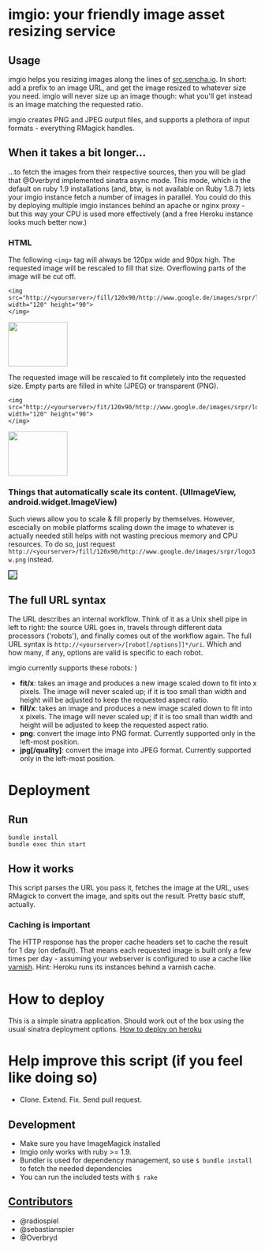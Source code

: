 # imgio: your friendly image asset resizing service

## Usage

imgio helps you resizing images along the lines of [src.sencha.io](http://www.sencha.com/learn/how-to-use-src-sencha-io/). In short: add a prefix to an image URL, and get the image resized to whatever size you need. imgio will never size up an image though: what you'll get instead is 
an image matching the requested ratio.

imgio creates PNG and JPEG output files, and supports a plethora of input formats - everything RMagick handles.

## When it takes a bit longer...

...to fetch the images from their respective sources, then you will be glad that @Overbyrd implemented sinatra async mode. This mode,
which is the default on ruby 1.9 installations (and, btw, is not available on Ruby 1.8.7) lets your imgio instance fetch a number
of images in parallel. You could do this by deploying multiple imgio instances behind an apache or nginx proxy - but this way your
CPU is used more effectively (and a free Heroku instance looks much better now.)

### HTML

The following `<img>` tag will always be 120px wide and 90px high. The requested image will be rescaled to fill that size. Overflowing parts of the image will be cut off.

    <img src="http://<yourserver>/fill/120x90/http://www.google.de/images/srpr/logo3w.png" width="120" height="90">
    </img>

<img src="http://imgio.heroku.com/fill/120x90/http://www.google.de/images/srpr/logo3w.png" width="120" height="90">
</img>

The requested image will be rescaled to fit completely into the requested size. Empty parts are filled
in white (JPEG) or transparent (PNG).

    <img src="http://<yourserver>/fit/120x90/http://www.google.de/images/srpr/logo3w.png" width="120" height="90">
    </img>

<img src="http://imgio.heroku.com/fit/120x90/http://www.google.de/images/srpr/logo3w.png" width="120" height="90">
</img>

### Things that automatically scale its content. (UIImageView, android.widget.ImageView)

Such views allow you to scale & fill properly by themselves. However, escecially on mobile 
platforms scaling down the image to whatever is actually needed still helps with not 
wasting precious memory and CPU resources. To do so, just request `http://<yourserver>/fill/120x90/http://www.google.de/images/srpr/logo3w.png` instead.
  
<img src="http://imgio.heroku.com/fill/120x90/http://www.google.de/images/srpr/logo3w.png" style="border: 1px solid black">
</img>

## The full URL syntax

The URL describes an internal workflow. Think of it as a Unix shell pipe in left to right: the source URL goes in,
travels through different data processors ('robots'), and finally comes out of the workflow again. The full URL syntax 
is `http://<yourserver>/[robot[/options]]*/uri`. Which and how many, if any, options are valid is specific to each robot.

imgio currently supports these robots: )

- **fit/<width>x<height>**: takes an image and produces a new image scaled down to fit into 
  <width> x <height> pixels. The image will never scaled up; if it is too small than 
  width and height will be adjusted to keep the requested aspect ratio.
- **fill/<width>x<height>**: takes an image and produces a new image scaled down to fit into 
  <width> x <height> pixels. The image will never scaled up; if it is too small than 
  width and height will be adjusted to keep the requested aspect ratio.
- **png**: convert the image into PNG format. Currently supported only in the left-most position.
- **jpg[/quality]**: convert the image into JPEG format. Currently supported only in the left-most position.

# Deployment

## Run

    bundle install
    bundle exec thin start

## How it works

This script parses the URL you pass it, fetches the image at the URL, uses RMagick to convert the image, and spits out the result. Pretty basic stuff, actually.

### Caching is important

The HTTP response has the proper cache headers set to cache the result for 1 day (on default). 
That means each requested image is built only a few times per day - assuming your webserver 
is configured to use a cache like [varnish](https://www.varnish-cache.org/). 
Hint: Heroku runs its instances behind a varnish cache.

# How to deploy

This is a simple sinatra application. Should work out of the box using the usual sinatra 
deployment options.
[How to deploy on heroku](http://blog.heroku.com/archives/2009/3/5/32_deploy_merb_sinatra_or_any_rack_app_to_heroku/)

# Help improve this script (if you feel like doing so)

- Clone. Extend. Fix. Send pull request.

## Development

* Make sure you have ImageMagick installed
* Imgio only works with ruby >= 1.9.
* Bundler is used for dependency management, so use `$ bundle install` to fetch the needed dependencies
* You can run the included tests with `$ rake`

## [Contributors](https://github.com/radiospiel/imgio/contributors)

* @radiospiel
* @sebastianspier
* @Overbryd
